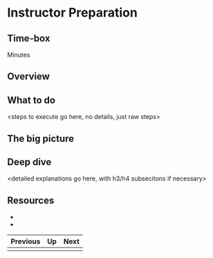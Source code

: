 # Instructor Preparation

## Time-box

<XX> Minutes

## Overview

<put single paragraph here>

## What to do

<steps to execute go here, no details, just raw steps>

## The big picture

<high-level concepts that can be described in a few mintues>

## Deep dive

<detailed explanations go here, with h3/h4 subsecitons if necessary>

## Resources

* [<resource name>](<resource url>)
* [<resource name>](<resource url>)

| Previous | Up | Next |
|:---------|:---:|-----:|
| [<prev title>](./<filename>.md) | [<section title>](./<filename>.md) | [<next title>](./<filename>.md) |
